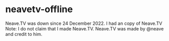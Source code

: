 # neavetv-offline
Neave.TV was down since 24 December 2022. I had an copy of Neave.TV
Note: I do not claim that I made Neave.TV. Neave.TV was made by @neave and credit to him.
